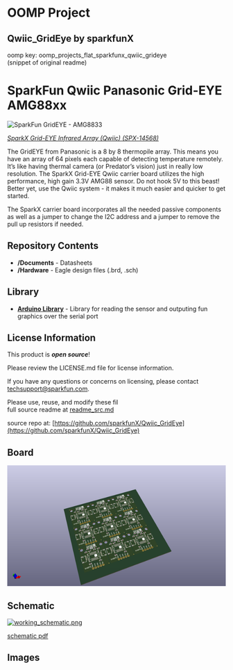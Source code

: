 # OOMP Project  
## Qwiic_GridEye  by sparkfunX  
  
oomp key: oomp_projects_flat_sparkfunx_qwiic_grideye  
(snippet of original readme)  
  
SparkFun Qwiic Panasonic Grid-EYE AMG88xx  
========================================  
  
![SparkFun GridEYE - AMG8833](https://cdn.sparkfun.com//assets/parts/1/2/7/0/2/14568-Grideye-Qwiic-01.jpg)  
  
[*SparkX Grid-EYE Infrared Array (Qwiic) (SPX-14568)*](https://www.sparkfun.com/products/14568)  
  
The GridEYE from Panasonic is a 8 by 8 thermopile array. This means you have an array of 64 pixels each capable of detecting temperature remotely. It’s like having thermal camera (or Predator’s vision) just in really low resolution. The SparkX Grid-EYE Qwiic carrier board utilizes the high performance, high gain 3.3V AMG88 sensor. Do not hook 5V to this beast! Better yet, use the Qwiic system - it makes it much easier and quicker to get started.  
  
The SparkX carrier board incorporates all the needed passive components as well as a jumper to change the I2C address and a jumper to remove the pull up resistors if needed.  
  
Repository Contents  
-------------------  
  
* **/Documents** - Datasheets  
* **/Hardware** - Eagle design files (.brd, .sch)  
  
Library  
--------------  
* **[Arduino Library](https://github.com/sparkfun/SparkFun_GridEYE_Arduino_Library)** - Library for reading the sensor and outputing fun graphics over the serial port  
  
License Information  
-------------------  
  
This product is _**open source**_!   
  
Please review the LICENSE.md file for license information.   
  
If you have any questions or concerns on licensing, please contact techsupport@sparkfun.com.  
  
Please use, reuse, and modify these fil  
  full source readme at [readme_src.md](readme_src.md)  
  
source repo at: [https://github.com/sparkfunX/Qwiic_GridEye](https://github.com/sparkfunX/Qwiic_GridEye)  
## Board  
  
[![working_3d.png](working_3d_600.png)](working_3d.png)  
## Schematic  
  
[![working_schematic.png](working_schematic_600.png)](working_schematic.png)  
  
[schematic pdf](working_schematic.pdf)  
## Images  
